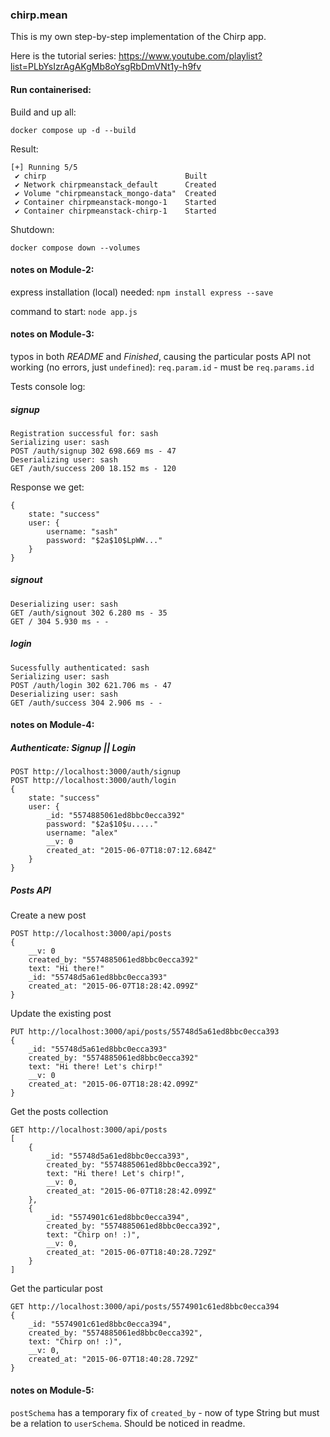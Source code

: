 ### chirp.mean

This is my own step-by-step implementation of the Chirp app.

Here is the tutorial series: https://www.youtube.com/playlist?list=PLbYsIzrAgAKgMb8oYsgRbDmVNt1y-h9fv

#### Run containerised:

Build and up all:

```shell
docker compose up -d --build
```

Result:

```
[+] Running 5/5
 ✔ chirp                               Built
 ✔ Network chirpmeanstack_default      Created
 ✔ Volume "chirpmeanstack_mongo-data"  Created
 ✔ Container chirpmeanstack-mongo-1    Started
 ✔ Container chirpmeanstack-chirp-1    Started
```

Shutdown:

```shell
docker compose down --volumes
```

#### notes on Module-2:

express installation (local) needed: `npm install express --save`

command to start: `node app.js`

#### notes on Module-3:

typos in both _README_ and _Finished_, causing the particular posts API not working (no errors, just `undefined`):
`req.param.id` - must be `req.params.id`

Tests console log:

##### signup

```
Registration successful for: sash
Serializing user: sash
POST /auth/signup 302 698.669 ms - 47
Deserializing user: sash
GET /auth/success 200 18.152 ms - 120
```

Response we get:

```
{
    state: "success"
    user: {
        username: "sash"
        password: "$2a$10$LpWW..."
    }
}
```

##### signout

```
Deserializing user: sash
GET /auth/signout 302 6.280 ms - 35
GET / 304 5.930 ms - -
```

##### login

```
Sucessfully authenticated: sash
Serializing user: sash
POST /auth/login 302 621.706 ms - 47
Deserializing user: sash
GET /auth/success 304 2.906 ms - -
```

#### notes on Module-4:

##### Authenticate: Signup || Login

```
POST http://localhost:3000/auth/signup
POST http://localhost:3000/auth/login
{
    state: "success"
    user: {
        _id: "5574885061ed8bbc0ecca392"
        password: "$2a$10$u....."
        username: "alex"
        __v: 0
        created_at: "2015-06-07T18:07:12.684Z"
    }
}
```

##### Posts API

Create a new post

```
POST http://localhost:3000/api/posts
{
    __v: 0
    created_by: "5574885061ed8bbc0ecca392"
    text: "Hi there!"
    _id: "55748d5a61ed8bbc0ecca393"
    created_at: "2015-06-07T18:28:42.099Z"
}
```

Update the existing post

```
PUT http://localhost:3000/api/posts/55748d5a61ed8bbc0ecca393
{
    _id: "55748d5a61ed8bbc0ecca393"
    created_by: "5574885061ed8bbc0ecca392"
    text: "Hi there! Let's chirp!"
    __v: 0
    created_at: "2015-06-07T18:28:42.099Z"
}
```

Get the posts collection

```
GET http://localhost:3000/api/posts
[
    {
        _id: "55748d5a61ed8bbc0ecca393",
        created_by: "5574885061ed8bbc0ecca392",
        text: "Hi there! Let's chirp!",
        __v: 0,
        created_at: "2015-06-07T18:28:42.099Z"
    },
    {
        _id: "5574901c61ed8bbc0ecca394",
        created_by: "5574885061ed8bbc0ecca392",
        text: "Chirp on! :)",
        __v: 0,
        created_at: "2015-06-07T18:40:28.729Z"
    }
]
```

Get the particular post

```
GET http://localhost:3000/api/posts/5574901c61ed8bbc0ecca394
{
    _id: "5574901c61ed8bbc0ecca394",
    created_by: "5574885061ed8bbc0ecca392",
    text: "Chirp on! :)",
    __v: 0,
    created_at: "2015-06-07T18:40:28.729Z"
}
```

#### notes on Module-5:

`postSchema` has a temporary fix of `created_by` - now of type String but must be a relation to `userSchema`. Should be noticed in readme.
